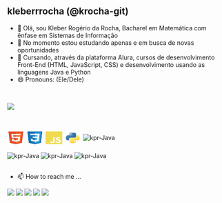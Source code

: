 ## kleberrrocha (@krocha-git)

- 👋 Olá, sou Kleber Rogério da Rocha, Bacharel em Matemática com ênfase em Sistemas de Informação
- 👀 No momento estou estudando apenas e em busca de novas oportunidades
- 🌱 Cursando, através da plataforma Alura, cursos de desenvolvimento Front-End (HTML, JavaScript, CSS) e desenvolvimento usando as linguagens Java e Python
- 😄 Pronouns: (Ele/Dele)

##

<div>
  <br>
  <a href="https://github.com/krocha-git"></a>
  <img height="360em" src="https://github-readme-stats.vercel.app/api/top-langs/?username=krocha-git&layout=pie">
  <br>
</div>

##

<div style="display: inline_block"><br>
  <img align="center" alt="kpr-HTML" height="30" width="40" src="https://raw.githubusercontent.com/devicons/devicon/master/icons/html5/html5-original.svg">
  <img align="center" alt="kpr-CSS" height="30" width="40" src="https://raw.githubusercontent.com/devicons/devicon/master/icons/css3/css3-original.svg">
  <img align="center" alt="kpr-Js" height="30" width="40" src="https://raw.githubusercontent.com/devicons/devicon/master/icons/javascript/javascript-plain.svg">
  <img align="center" alt="kpr-Python" height="30" width="40" src="https://raw.githubusercontent.com/devicons/devicon/master/icons/python/python-original.svg">
  <img align="center" alt="kpr-Java" height="30" width="40" src="https://cdn.jsdelivr.net/gh/devicons/devicon@latest/icons/java/java-original.svg">
</div>


<div style="display: inline_block"><br>
  <img align="center" alt="kpr-Java" height="30" width="40" src="https://cdn.jsdelivr.net/gh/devicons/devicon@latest/icons/jira/jira-original.svg" />
  <img align="center" alt="kpr-Java" height="30" width="40" src="https://cdn.jsdelivr.net/gh/devicons/devicon@latest/icons/visualstudio/visualstudio-original.svg" />
  <img align="center" alt="kpr-Java" height="30" width="40" src="https://cdn.jsdelivr.net/gh/devicons/devicon@latest/icons/azuredevops/azuredevops-original.svg" />
</div>

##

- 📫 How to reach me ...
<div> 
  <a href="https://www.linkedin.com/in/kleber-rocha-7846456" target="_blank"><img src="https://img.shields.io/badge/-LinkedIn-%230077B5?style=for-the-badge&logo=linkedin&logoColor=white" target="_blank"></a> 
  <a href="mailto:kleberrrocha@gmail.com"><img src="https://img.shields.io/badge/-Gmail-%23333?style=for-the-badge&logo=gmail&logoColor=white" target="_blank"></a>
  <a href="https://www.facebook.com/kleber.rocha.188"><img src="https://img.shields.io/badge/Facebook-1877F2?style=for-the-badge&logo=facebook&logoColor=white" target="_blank"></a>
  <a href="https://www.instagram.com/kleber7rocha/" target="_blank"><img src="https://img.shields.io/badge/-Instagram-%23E4405F?style=for-the-badge&logo=instagram&logoColor=white" target="_blank"></a>
  <a href="https://wa.me/5511994428084"><img src="https://img.shields.io/badge/WhatsApp-25D366?style=for-the-badge&logo=whatsapp&logoColor=white" target="_blank"></a>
</div>
